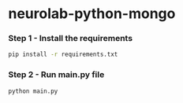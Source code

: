 # neurolab-python-mongo

### Step 1 - Install the requirements
```bash
pip install -r requirements.txt
```

### Step 2 - Run main.py file
```bash
python main.py
```